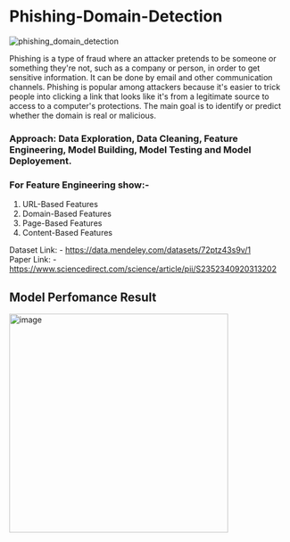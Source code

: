 # Phishing-Domain-Detection

![phishing_domain_detection](https://user-images.githubusercontent.com/69419106/210520880-3a9a7ba4-b0c1-4148-b2d8-728bb23559e4.gif)

Phishing is a type of fraud where an attacker pretends to be someone or something they're not, such as a company or person, in order to get sensitive information. It can be done by email and other communication channels. Phishing is popular among attackers because it's easier to trick people into clicking a link that looks like it's from a legitimate source to access to a computer's protections. The main goal is to identify or predict whether the domain is real or malicious.

### Approach: Data Exploration, Data Cleaning, Feature Engineering, Model Building, Model Testing and Model Deployement.

### For Feature Engineering show:-

1. URL-Based Features
2. Domain-Based Features
3. Page-Based Features
4. Content-Based Features

Dataset Link: - https://data.mendeley.com/datasets/72ptz43s9v/1 
<br>
Paper Link: - https://www.sciencedirect.com/science/article/pii/S2352340920313202

## Model Perfomance Result 
<img width="392" alt="image" src="https://user-images.githubusercontent.com/69419106/201700690-3c04428d-36bc-41ef-a3e3-d2bca86f6423.png">
